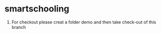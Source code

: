 # smartschooling

1. For checkout please creat a folder demo and then take check-out of this branch
